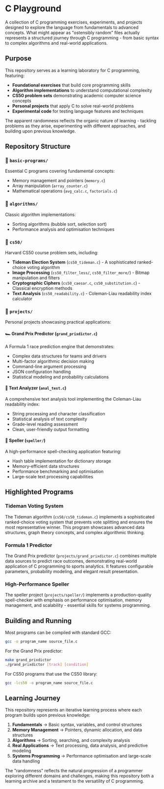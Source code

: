 # C Playground

A collection of C programming exercises, experiments, and projects designed to explore the language from fundamentals to advanced concepts. What might appear as "ostensibly random" files actually represents a structured journey through C programming - from basic syntax to complex algorithms and real-world applications.

## Purpose

This repository serves as a learning laboratory for C programming, featuring:

- **Foundational exercises** that build core programming skills
- **Algorithm implementations** to understand computational complexity
- **CS50 problem sets** demonstrating academic computer science concepts
- **Personal projects** that apply C to solve real-world problems
- **Experimental code** for testing language features and techniques

The apparent randomness reflects the organic nature of learning - tackling problems as they arise, experimenting with different approaches, and building upon previous knowledge.

## Repository Structure

### 📁 `basic-programs/`

Essential C programs covering fundamental concepts:

- Memory management and pointers (`memory.c`)
- Array manipulation (`array_counter.c`)
- Mathematical operations (`avg_calc.c`, `factorials.c`)

### 📁 `algorithms/`

Classic algorithm implementations:

- Sorting algorithms (bubble sort, selection sort)
- Performance analysis and optimisation techniques

### 📁 `cs50/`

Harvard CS50 course problem sets, including:

- **Tideman Election System** (`cs50_tideman.c`) - A sophisticated ranked-choice voting algorithm
- **Image Processing** (`cs50_filter_less/`, `cs50_filter_more/`) - Bitmap manipulation and filters
- **Cryptographic Ciphers** (`cs50_caesar.c`, `cs50_substitution.c`) - Classical encryption methods
- **Text Analysis** (`cs50_readability.c`) - Coleman-Liau readability index calculator

### 📁 `projects/`

Personal projects showcasing practical applications:

#### 🏎️ **Grand Prix Predictor** (`grand_prixdictor.c`)

A Formula 1 race prediction engine that demonstrates:

- Complex data structures for teams and drivers
- Multi-factor algorithmic decision making
- Command-line argument processing
- JSON configuration handling
- Statistical modeling and probability calculations

#### 📝 **Text Analyzer** (`anal_text.c`)

A comprehensive text analysis tool implementing the Coleman-Liau readability index:

- String processing and character classification
- Statistical analysis of text complexity
- Grade-level reading assessment
- Clean, user-friendly output formatting

#### 📖 **Speller** (`speller/`)

A high-performance spell-checking application featuring:

- Hash table implementation for dictionary storage
- Memory-efficient data structures
- Performance benchmarking and optimisation
- Large-scale text processing capabilities

## Highlighted Programs

### Tideman Voting System

The Tideman algorithm (`cs50/cs50_tideman.c`) implements a sophisticated ranked-choice voting system that prevents vote splitting and ensures the most representative winner. This program showcases advanced data structures, graph theory concepts, and complex algorithmic thinking.

### Formula 1 Predictor

The Grand Prix predictor (`projects/grand_prixdictor.c`) combines multiple data sources to predict race outcomes, demonstrating real-world application of C programming to sports analytics. It features configurable parameters, probability modeling, and elegant result presentation.

### High-Performance Speller

The speller project (`projects/speller/`) implements a production-quality spell-checker with emphasis on performance optimisation, memory management, and scalability - essential skills for systems programming.

## Building and Running

Most programs can be compiled with standard GCC:

```bash
gcc -o program_name source_file.c
```

For the Grand Prix predictor:

```bash
make grand_prixdictor
./grand_prixdictor [track] [condition]
```

For CS50 programs that use the CS50 library:

```bash
gcc -lcs50 -o program_name source_file.c
```

## Learning Journey

This repository represents an iterative learning process where each program builds upon previous knowledge:

1. **Fundamentals** → Basic syntax, variables, and control structures
2. **Memory Management** → Pointers, dynamic allocation, and data structures
3. **Algorithms** → Sorting, searching, and complexity analysis
4. **Real Applications** → Text processing, data analysis, and predictive modeling
5. **Systems Programming** → Performance optimisation and large-scale data handling

The "randomness" reflects the natural progression of a programmer exploring different domains and challenges, making this repository both a learning archive and a testament to the versatility of C programming.

